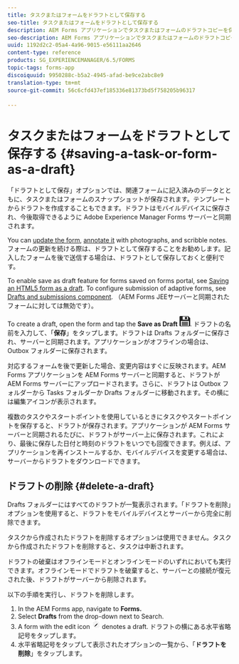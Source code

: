 ```yaml
---
title: タスクまたはフォームをドラフトとして保存する
seo-title: タスクまたはフォームをドラフトとして保存する
description: AEM Forms アプリケーションでタスクまたはフォームのドラフトコピーを保存する手順
seo-description: AEM Forms アプリケーションでタスクまたはフォームのドラフトコピーを保存する手順
uuid: 1192d2c2-05a4-4a96-9015-e56111aa2646
content-type: reference
products: SG_EXPERIENCEMANAGER/6.5/FORMS
topic-tags: forms-app
discoiquuid: 9950288c-b5a2-4945-afad-be9ce2abc8e9
translation-type: tm+mt
source-git-commit: 56c6cfd437ef185336e81373bd5f758205b96317

---
```



# タスクまたはフォームをドラフトとして保存する {#saving-a-task-or-form-as-a-draft}

「ドラフトとして保存」オプションでは、関連フォームに記入済みのデータとともに、タスクまたはフォームのスナップショットが保存されます。テンプレートからドラフトを作成することもできます。ドラフトはモバイルデバイスに保存され、今後取得できるように Adobe Experience Manager Forms サーバーと同期されます。

You can [update the form](/help/forms/using/working-with-form.md), [annotate it](/help/forms/using/add-attachments.md) with photographs, and scribble notes. フォームの更新を続ける際は、ドラフトとして保存することをお勧めします。記入したフォームを後で送信する場合は、ドラフトとして保存しておくと便利です。

To enable save as draft feature for forms saved on forms portal, see [Saving an HTML5 form as a draft](/help/forms/using/saving-html5-form-draft.md).
To configure submission of adaptive forms, see [Drafts and submissions component](/help/forms/using/draft-submission-component.md). （AEM Forms JEEサーバーと同期されたフォームに対しては無効です）。

To create a draft, open the form and tap the **Save as Draft** ![save-as-draft](assets/save-as-draft.png). ドラフトの名前を入力して、「**保存**」をタップします。ドラフトは Drafts フォルダーに保存され、サーバーと同期されます。アプリケーションがオフラインの場合は、Outbox フォルダーに保存されます。

対応するフォームを後で更新した場合、変更内容はすぐに反映されます。AEM Forms アプリケーションを AEM Forms サーバーと同期すると、ドラフトが AEM Forms サーバーにアップロードされます。さらに、ドラフトは Outbox フォルダーから Tasks フォルダーか Drafts フォルダーに移動されます。その横には編集アイコンが表示されます。

複数のタスクやスタートポイントを使用しているときにタスクやスタートポイントを保存すると、ドラフトが保存されます。アプリケーションが AEM Forms サーバーと同期されるたびに、ドラフトがサーバー上に保存されます。これにより、最後に保存した日付と時刻のドラフトをいつでも回復できます。例えば、アプリケーションを再インストールするか、モバイルデバイスを変更する場合は、サーバーからドラフトをダウンロードできます。

## ドラフトの削除 {#delete-a-draft}

Drafts フォルダーにはすべてのドラフトが一覧表示されます。「ドラフトを削除」オプションを使用すると、ドラフトをモバイルデバイスとサーバーから完全に削除できます。

タスクから作成されたドラフトを削除するオプションは使用できません。タスクから作成されたドラフトを削除すると、タスクは中断されます。

ドラフトの破棄はオフラインモードとオンラインモードのいずれにおいても実行できます。オフラインモードでドラフトを破棄すると、サーバーとの接続が復元された後、ドラフトがサーバーから削除されます。

以下の手順を実行し、ドラフトを削除します。

1. In the AEM Forms app, navigate to **Forms.**
1. Select **Drafts** from the drop-down next to Search.
1. A form with the edit icon ![edit-draft-app](assets/edit-draft-app.png) denotes a draft. ドラフトの横にある水平省略記号をタップします。
1. 水平省略記号をタップして表示されたオプションの一覧から、「**ドラフトを削除**」をタップします。
